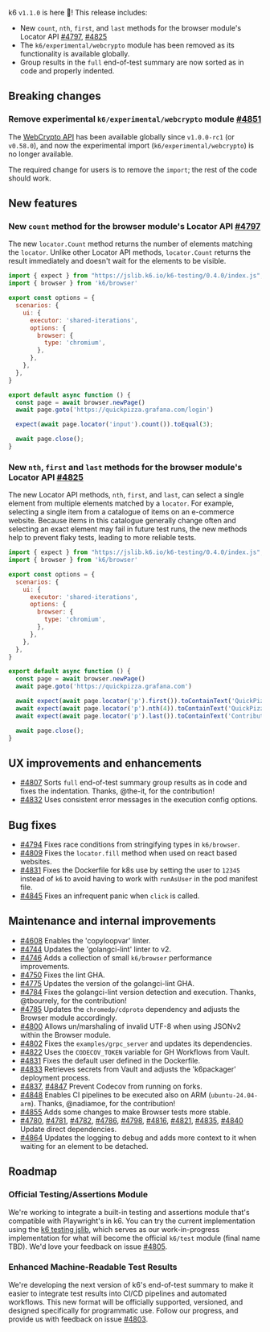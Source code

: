 k6 `v1.1.0` is here 🎉! This release includes:

- New `count`, `nth`, `first`, and `last` methods for the browser module's Locator API [#4797](https://github.com/grafana/k6/pull/4797), [#4825](https://github.com/grafana/k6/pull/4825)
- The `k6/experimental/webcrypto` module has been removed as its functionality is available globally.
- Group results in the `full` end-of-test summary are now sorted as in code and properly indented.

## Breaking changes

### Remove experimental `k6/experimental/webcrypto` module [#4851](https://github.com/grafana/k6/pull/4851)

The [WebCrypto API](https://grafana.com/docs/k6/latest/javascript-api/crypto/) has been available globally since `v1.0.0-rc1` (or `v0.58.0`), and now the experimental import (`k6/experimental/webcrypto`) is no longer available.

The required change for users is to remove the `import`; the rest of the code should work.

## New features

### New `count` method for the browser module's Locator API [#4797](https://github.com/grafana/k6/pull/4797)

The new `locator.Count` method returns the number of elements matching the `locator`. Unlike other Locator API methods, `locator.Count` returns the result immediately and doesn't wait for the elements to be visible.

```javascript
import { expect } from "https://jslib.k6.io/k6-testing/0.4.0/index.js";
import { browser } from 'k6/browser'

export const options = {
  scenarios: {
    ui: {
      executor: 'shared-iterations',
      options: {
        browser: {
          type: 'chromium',
        },
      },
    },
  },
}

export default async function () {
  const page = await browser.newPage()
  await page.goto('https://quickpizza.grafana.com/login')

  expect(await page.locator('input').count()).toEqual(3);

  await page.close();
}
```

### New `nth`, `first` and `last` methods for the browser module's Locator API [#4825](https://github.com/grafana/k6/pull/4825)

The new Locator API methods, `nth`, `first`, and `last`, can select a single element from multiple elements matched by a `locator`. For example, selecting a single item from a catalogue of items on an e-commerce website. Because items in this catalogue generally change often and selecting an exact element may fail in future test runs, the new methods help to prevent flaky tests, leading to more reliable tests.

```javascript
import { expect } from "https://jslib.k6.io/k6-testing/0.4.0/index.js";
import { browser } from 'k6/browser'

export const options = {
  scenarios: {
    ui: {
      executor: 'shared-iterations',
      options: {
        browser: {
          type: 'chromium',
        },
      },
    },
  },
}

export default async function () {
  const page = await browser.newPage()
  await page.goto('https://quickpizza.grafana.com')

  await expect(await page.locator('p').first()).toContainText('QuickPizza');
  await expect(await page.locator('p').nth(4)).toContainText('QuickPizza Labs.');
  await expect(await page.locator('p').last()).toContainText('Contribute to QuickPizza');

  await page.close();
}
```

## UX improvements and enhancements

- [#4807](https://github.com/grafana/k6/pull/4807) Sorts `full` end-of-test summary group results as in code and fixes the indentation. Thanks, @the-it, for the contribution! 
- [#4832](https://github.com/grafana/k6/pull/4832) Uses consistent error messages in the execution config options.

## Bug fixes

- [#4794](https://github.com/grafana/k6/pull/4794) Fixes race conditions from stringifying types in `k6/browser`.
- [#4809](https://github.com/grafana/k6/pull/4809) Fixes the `locator.fill` method when used on react based websites.
- [#4831](https://github.com/grafana/k6/pull/4831) Fixes the Dockerfile for k8s use by setting the user to `12345` instead of `k6` to avoid having to work with `runAsUser` in the pod manifest file.
- [#4845](https://github.com/grafana/k6/pull/4845) Fixes an infrequent panic when `click` is called.

## Maintenance and internal improvements

- [#4608](https://github.com/grafana/k6/pull/4608) Enables the 'copyloopvar' linter.
- [#4744](https://github.com/grafana/k6/pull/4744) Updates the 'golangci-lint' linter to v2.
- [#4746](https://github.com/grafana/k6/pull/4746) Adds a collection of small `k6/browser` performance improvements.
- [#4750](https://github.com/grafana/k6/pull/4750) Fixes the lint GHA.
- [#4775](https://github.com/grafana/k6/pull/4775) Updates the version of the golangci-lint GHA.
- [#4784](https://github.com/grafana/k6/pull/4784) Fixes the golangci-lint version detection and execution. Thanks, @tbourrely, for the contribution!
- [#4785](https://github.com/grafana/k6/pull/4785) Updates the `chromedp/cdproto` dependency and adjusts the Browser module accordingly.
- [#4800](https://github.com/grafana/k6/pull/4800) Allows un/marshaling of invalid UTF-8 when using JSONv2 within the Browser module. 
- [#4802](https://github.com/grafana/k6/pull/4802) Fixes the `examples/grpc_server` and updates its dependencies. 
- [#4822](https://github.com/grafana/k6/pull/4822) Uses the `CODECOV_TOKEN` variable for GH Workflows from Vault.
- [#4831](https://github.com/grafana/k6/pull/4831) Fixes the default user defined in the Dockerfile.
- [#4833](https://github.com/grafana/k6/pull/4833) Retrieves secrets from Vault and adjusts the 'k6packager' deployment process.
- [#4837](https://github.com/grafana/k6/pull/4837), [#4847](https://github.com/grafana/k6/pull/4847) Prevent Codecov from running on forks.
- [#4848](https://github.com/grafana/k6/pull/4848) Enables CI pipelines to be executed also on ARM (`ubuntu-24.04-arm`). Thanks, @nadiamoe, for the contribution!
- [#4855](https://github.com/grafana/k6/pull/4855) Adds some changes to make Browser tests more stable.
- [#4780](https://github.com/grafana/k6/pull/4780), [#4781](https://github.com/grafana/k6/pull/4781), [#4782](https://github.com/grafana/k6/pull/4782), [#4786](https://github.com/grafana/k6/pull/4786), [#4798](https://github.com/grafana/k6/pull/4798), [#4816](https://github.com/grafana/k6/pull/4816), [#4821](https://github.com/grafana/k6/pull/4821), [#4835](https://github.com/grafana/k6/pull/4835), [#4840](https://github.com/grafana/k6/pull/4840) Update direct dependencies.
- [#4864](https://github.com/grafana/k6/pull/4864) Updates the logging to debug and adds more context to it when waiting for an element to be detached.

## Roadmap

### Official Testing/Assertions Module
We're working to integrate a built-in testing and assertions module that's compatible with Playwright's in k6. You can try the current implementation using the [k6 testing jslib](https://github.com/grafana/k6-jslib-testing), which serves as our work-in-progress implementation for what will become the official `k6/test` module (final name TBD). We'd love your feedback on issue [#4805](https://github.com/grafana/k6/issues/4805).

### Enhanced Machine-Readable Test Results

We're developing the next version of k6's end-of-test summary to make it easier to integrate test results into CI/CD pipelines and automated workflows. This new format will be officially supported, versioned, and designed specifically for programmatic use. Follow our progress, and provide us with feedback on issue [#4803](https://github.com/grafana/k6/issues/4803).